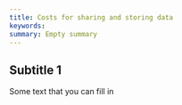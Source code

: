 ```yaml
---
title: Costs for sharing and storing data
keywords:
summary: Empty summary
---
```


## Subtitle 1

Some text that you can fill in